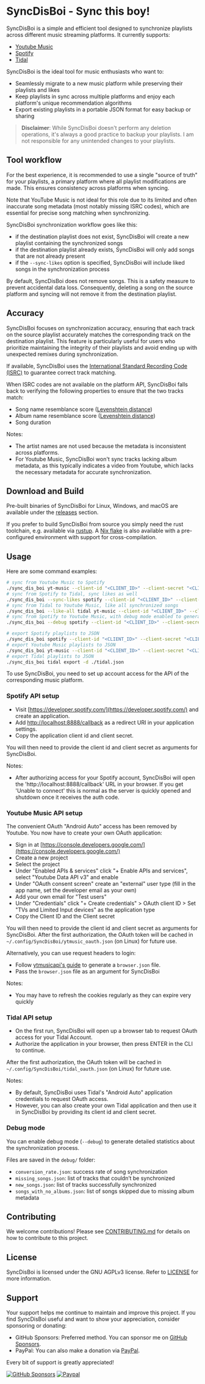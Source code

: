 # SyncDisBoi - Sync this boy!

SyncDisBoi is a simple and efficient tool designed to synchronize playlists across different music streaming platforms. It currently supports:
- [Youtube Music](https://music.youtube.com/)
- [Spotify](https://open.spotify.com/)
- [Tidal](https://tidal.com/)

SyncDisBoi is the ideal tool for music enthusiasts who want to:
- Seamlessly migrate to a new music platform while preserving their playlists and likes
- Keep playlists in sync across multiple platforms and enjoy each platform's unique recommendation algorithms
- Export existing playlists in a portable JSON format for easy backup or sharing

> **Disclaimer**: While SyncDisBoi doesn't perform any deletion operations, it's always a good practice to backup your playlists. I am not responsible for any unintended changes to your playlists.

## Tool workflow

For the best experience, it is recommended to use a single "source of truth" for your playlists, a primary platform where all playlist modifications are made.
This ensures consistency across platforms when syncing.

Note that YouTube Music is not ideal for this role due to its limited and often inaccurate song metadata (most notably missing ISRC codes), which are essential for precise song matching when synchronizing.

SyncDisBoi synchronization workflow goes like this:
- if the destination playlist does not exist, SyncDisBoi will create a new playlist containing the synchronized songs
- if the destination playlist already exists, SyncDisBoi will only add songs that are not already present
- if the `--sync-likes` option is specified, SyncDisBoi will include liked songs in the synchronization process

By default, SyncDisBoi does not remove songs. This is a safety measure to prevent accidental data loss.
Consequently, deleting a song on the source platform and syncing will not remove it from the destination playlist.

## Accuracy

SyncDisBoi focuses on synchronization accuracy, ensuring that each track on the source playlist accurately matches the corresponding track on the destination playlist. This feature is particularly useful for users who prioritize maintaining the integrity of their playlists and avoid ending up with unexpected remixes during synchronization.

If available, SyncDisBoi uses the [International Standard Recording Code (ISRC)](https://en.wikipedia.org/wiki/International_Standard_Recording_Code) to guarantee correct track matching.

When ISRC codes are not available on the platform API, SyncDisBoi falls back to verifying the following properties to ensure that the two tracks match:
- Song name resemblance score ([Levenshtein distance](https://en.wikipedia.org/wiki/Levenshtein_distance))
- Album name resemblance score ([Levenshtein distance](https://en.wikipedia.org/wiki/Levenshtein_distance))
- Song duration

Notes:
- The artist names are not used because the metadata is inconsistent across platforms. 
- For Youtube Music, SyncDisBoi won't sync tracks lacking album metadata, as this typically indicates a video from Youtube, which lacks the necessary metadata for accurate synchronization.

## Download and Build

Pre-built binaries of SyncDisBoi for Linux, Windows, and macOS are available under the [releases](https://github.com/SilentVoid13/SyncDisBoi/releases) section.

If you prefer to build SyncDisBoi from source you simply need the rust toolchain, e.g. available via [rustup](https://rustup.rs/).
A [Nix flake](https://github.com/SilentVoid13/SyncDisBoi/blob/master/flake.nix) is also available with a pre-configured environment with support for cross-compilation.

## Usage

Here are some command examples:
```bash
# sync from Youtube Music to Spotify
./sync_dis_boi yt-music --client-id "<CLIENT_ID>" --client-secret "<CLIENT_SECRET>" spotify --client-id "<CLIENT_ID>" --client-secret "<CLIENT_SECRET>"
# sync from Spotify to Tidal, sync likes as well
./sync_dis_boi --sync-likes spotify --client-id "<CLIENT_ID>" --client-secret "<CLIENT_SECRET>" tidal
# sync from Tidal to Youtube Music, like all synchronized songs
./sync_dis_boi --like-all tidal yt-music --client-id "<CLIENT_ID>" --client-secret "<CLIENT_SECRET>"
# sync from Spotify to Youtube Music, with debug mode enabled to generate detailed statistics about the synchronization process
./sync_dis_boi --debug spotify --client-id "<CLIENT_ID>" --client-secret "<CLIENT_SECRET>" yt-music --client-id "<CLIENT_ID>" --client-secret "<CLIENT_SECRET>"

# export Spotify playlists to JSON
./sync_dis_boi spotify --client-id "<CLIENT_ID>" --client-secret "<CLIENT_SECRET>" export -d ./spotify.json
# export Youtube Music playlists to JSON
./sync_dis_boi yt-music --client-id "<CLIENT_ID>" --client-secret "<CLIENT_SECRET>" export -d ./yt_music.json
# export Tidal playlists to JSON
./sync_dis_boi tidal export -d ./tidal.json
```

To use SyncDisBoi, you need to set up account access for the API of the corresponding music platform.

### Spotify API setup

- Visit [https://developer.spotify.com/](https://developer.spotify.com/)
  and create an application.
- Add [http://localhost:8888/callback](http://localhost:8888/callback) as a
  redirect URI in your application settings.
- Copy the application client id and client secret.

You will then need to provide the client id and client secret as arguments for SyncDisBoi.

Notes:
- After authorizing access for your Spotify account, SyncDisBoi will open the 'http://localhost:8888/callback' URL in your browser. If you get 'Unable to connect' this is normal as the server is quickly opened and shutdown once it receives the auth code.

### Youtube Music API setup

The convenient OAuth "Android Auto" access has been removed by Youtube. You now have to create your own OAuth application:

- Sign in at [https://console.developers.google.com/](https://console.developers.google.com/)
- Create a new project
- Select the project
- Under "Enabled APIs & services" click "+ Enable APIs and services", select "Youtube Data API v3" and enable
- Under "OAuth consent screen" create an "external" user type (fill in the app name, set the developer email as your own)
- Add your own email for "Test users"
- Under "Credentials" click "+ Create credentials" > OAuth client ID > Set "TVs and Limited Input devices" as the application type
- Copy the Client ID and the Client secret

You will then need to provide the client id and client secret as arguments for SyncDisBoi.
After the first authorization, the OAuth token will be cached in `~/.config/SyncDisBoi/ytmusic_oauth.json` (on Linux) for future use.

Alternatively, you can use request headers to login:

- Follow [ytmusicapi's guide](https://ytmusicapi.readthedocs.io/en/stable/setup/browser.html) to generate a `browser.json` file.
- Pass the `browser.json` file as an argument for SyncDisBoi

Notes:
- You may have to refresh the cookies regularly as they can expire very quickly

### Tidal API setup

- On the first run, SyncDisBoi will open up a browser tab to request OAuth access for your Tidal Account.
- Authorize the application in your browser, then press ENTER in the CLI to continue.

After the first authorization, the OAuth token will be cached in `~/.config/SyncDisBoi/tidal_oauth.json` (on Linux) for future use.

Notes:
- By default, SyncDisBoi uses Tidal's "Android Auto" application credentials to request OAuth access.
- However, you can also create your own Tidal application and then use it in SyncDisBoi by providing its client id and client secret.

### Debug mode

You can enable debug mode (`--debug`) to generate detailed statistics about the synchronization process.

Files are saved in the `debug/` folder:
- `conversion_rate.json`: success rate of song synchronization
- `missing_songs.json`: list of tracks that couldn’t be synchronized
- `new_songs.json`: list of tracks successfully synchronized
- `songs_with_no_albums.json`: list of songs skipped due to missing album metadata

## Contributing

We welcome contributions! Please see [CONTRIBUTING.md](CONTRIBUTING.md) for details on how to contribute to this project.

## License

SyncDisBoi is licensed under the GNU AGPLv3 license. Refer to [LICENSE](LICENSE.txt) for more information.

## Support

Your support helps me continue to maintain and improve this project. If you find SyncDisBoi useful and want to show your appreciation, consider sponsoring or donating:
- GitHub Sponsors: Preferred method. You can sponsor me on [GitHub Sponsors](https://github.com/sponsors/SilentVoid13). 
- PayPal: You can also make a donation via [PayPal](https://www.paypal.com/donate?hosted_button_id=U2SRGAFYXT32Q).

Every bit of support is greatly appreciated!

[![GitHub Sponsors](https://img.shields.io/github/sponsors/silentvoid13?label=Sponsor&logo=GitHub%20Sponsors&style=for-the-badge)](https://github.com/sponsors/silentvoid13)
[![Paypal](https://img.shields.io/badge/paypal-silentvoid13-yellow?style=social&logo=paypal)](https://www.paypal.com/donate?hosted_button_id=U2SRGAFYXT32Q)
